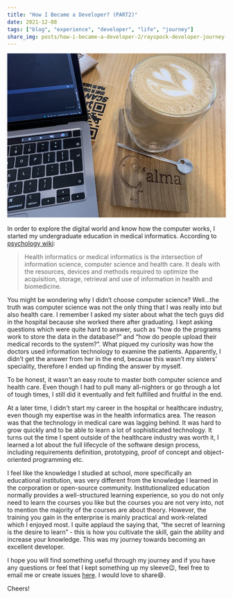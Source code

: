 ```yaml
---
title: "How I Became a Developer? (PART2)" 
date: 2021-12-08
tags: ["blog", "experience", "developer", "life", "journey"]
share_img: posts/how-i-became-a-developer-2/rayspock-developer-journey-2.jpg
---
```


![image](rayspock-developer-journey-2.jpg)



In order to explore the digital world and know how the computer works, I started my undergraduate education in medical informatics. According to [psychology wiki](https://psychology.wikia.org/wiki/Psychology_Wiki):

> Health informatics or medical informatics is the intersection of information science, computer science and health care. It deals with the resources, devices and methods required to optimize the acquisition, storage, retrieval and use of information in health and biomedicine.

You might be wondering why I didn’t choose computer science? Well…the truth was computer science was not the only thing that I was really into but also health care. I remember I asked my sister about what the tech guys did in the hospital because she worked there after graduating. I kept asking questions which were quite hard to answer, such as “how do the programs work to store the data in the database?” and “how do people upload their medical records to the system?”. What piqued my curiosity was how the doctors used information technology to examine the patients. Apparently, I didn’t get the answer from her in the end, because this wasn’t my sisters’ speciality, therefore I ended up finding the answer by myself.

To be honest, it wasn't an easy route to master both computer science and health care. Even though I had to pull many all-nighters or go through a lot of tough times, I still did it eventually and felt fulfilled and fruitful in the end.

At a later time, I didn't start my career in the hospital or healthcare industry, even though my expertise was in the health informatics area. The reason was that the technology in medical care was lagging behind. It was hard to grow quickly and to be able to learn a lot of sophisticated technology. It turns out the time I spent outside of the healthcare industry was worth it, I learned a lot about the full lifecycle of the software design process, including requirements definition, prototyping, proof of concept and object-oriented programming etc.

I feel like the knowledge I studied at school, more specifically an educational institution, was very different from the knowledge I learned in the corporation or open-source community. Institutionalized education normally provides a well-structured learning experience, so you do not only need to learn the courses you like but the courses you are not very into, not to mention the majority of the courses are about theory. However, the training you gain in the enterprise is mainly practical and work-related which I enjoyed most. I quite applaud the saying that, “the secret of learning is the desire to learn” - this is how you cultivate the skill, gain the ability and increase your knowledge. This was my journey towards becoming an excellent developer.

I hope you will find something useful through my journey and if you have any questions or feel that I kept something up my sleeve😉, feel free to email me or create issues [here](https://github.com/rayspock/rayspock/issues). I would love to share😄.

Cheers!